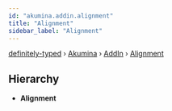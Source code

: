 ```yaml
---
id: "akumina.addin.alignment"
title: "Alignment"
sidebar_label: "Alignment"
---
```


[definitely-typed](../index.md) › [Akumina](../modules/akumina.md) › [AddIn](../modules/akumina.addin.md) › [Alignment](akumina.addin.alignment.md)

## Hierarchy

* **Alignment**
